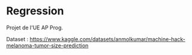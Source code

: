 # Regression

Projet de l'UE AP Prog.

Dataset : https://www.kaggle.com/datasets/anmolkumar/machine-hack-melanoma-tumor-size-prediction
